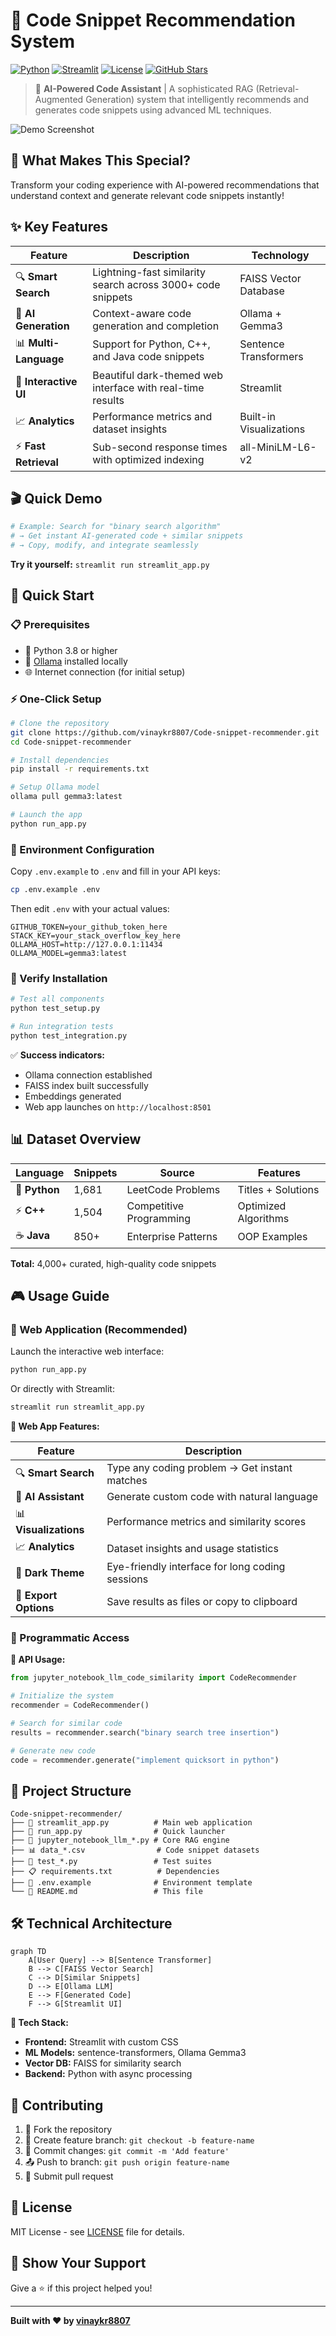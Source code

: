 # 🚀 Code Snippet Recommendation System

[![Python](https://img.shields.io/badge/Python-3.8+-blue.svg)](https://python.org)
[![Streamlit](https://img.shields.io/badge/Streamlit-1.28+-red.svg)](https://streamlit.io)
[![License](https://img.shields.io/badge/License-MIT-green.svg)](LICENSE)
[![GitHub Stars](https://img.shields.io/github/stars/vinaykr8807/Code-snippet-recommender?style=social)](https://github.com/vinaykr8807/Code-snippet-recommender)

> 🤖 **AI-Powered Code Assistant** | A sophisticated RAG (Retrieval-Augmented Generation) system that intelligently recommends and generates code snippets using advanced ML techniques.

![Demo Screenshot](https://via.placeholder.com/800x400/1f1f1f/ffffff?text=Code+Snippet+Recommender+Demo)

## 🎯 What Makes This Special?

Transform your coding experience with AI-powered recommendations that understand context and generate relevant code snippets instantly!

## ✨ Key Features

| Feature | Description | Technology |
|---------|-------------|------------|
| 🔍 **Smart Search** | Lightning-fast similarity search across 3000+ code snippets | FAISS Vector Database |
| 🧠 **AI Generation** | Context-aware code generation and completion | Ollama + Gemma3 |
| 📊 **Multi-Language** | Support for Python, C++, and Java code snippets | Sentence Transformers |
| 🎨 **Interactive UI** | Beautiful dark-themed web interface with real-time results | Streamlit |
| 📈 **Analytics** | Performance metrics and dataset insights | Built-in Visualizations |
| ⚡ **Fast Retrieval** | Sub-second response times with optimized indexing | all-MiniLM-L6-v2 |

## 🎬 Quick Demo

```python
# Example: Search for "binary search algorithm"
# → Get instant AI-generated code + similar snippets
# → Copy, modify, and integrate seamlessly
```

**Try it yourself:** `streamlit run streamlit_app.py`

## 🚀 Quick Start

### 📋 Prerequisites

- 🐍 Python 3.8 or higher
- 🤖 [Ollama](https://ollama.ai) installed locally
- 🌐 Internet connection (for initial setup)

### ⚡ One-Click Setup

```bash
# Clone the repository
git clone https://github.com/vinaykr8807/Code-snippet-recommender.git
cd Code-snippet-recommender

# Install dependencies
pip install -r requirements.txt

# Setup Ollama model
ollama pull gemma3:latest

# Launch the app
python run_app.py
```

### 🔐 Environment Configuration

Copy `.env.example` to `.env` and fill in your API keys:

```bash
cp .env.example .env
```

Then edit `.env` with your actual values:

```
GITHUB_TOKEN=your_github_token_here
STACK_KEY=your_stack_overflow_key_here
OLLAMA_HOST=http://127.0.0.1:11434
OLLAMA_MODEL=gemma3:latest
```

### 🧪 Verify Installation

```bash
# Test all components
python test_setup.py

# Run integration tests
python test_integration.py
```

✅ **Success indicators:**
- Ollama connection established
- FAISS index built successfully  
- Embeddings generated
- Web app launches on `http://localhost:8501`

## 📊 Dataset Overview

| Language | Snippets | Source | Features |
|----------|----------|--------|----------|
| 🐍 **Python** | 1,681 | LeetCode Problems | Titles + Solutions |
| ⚡ **C++** | 1,504 | Competitive Programming | Optimized Algorithms |
| ☕ **Java** | 850+ | Enterprise Patterns | OOP Examples |

**Total:** 4,000+ curated, high-quality code snippets

## 🎮 Usage Guide

### 🌟 Web Application (Recommended)

Launch the interactive web interface:

```bash
python run_app.py
```

Or directly with Streamlit:

```bash
streamlit run streamlit_app.py
```

**🎯 Web App Features:**

| Feature | Description |
|---------|-------------|
| 🔍 **Smart Search** | Type any coding problem → Get instant matches |
| 🤖 **AI Assistant** | Generate custom code with natural language |
| 📊 **Visualizations** | Performance metrics and similarity scores |
| 📈 **Analytics** | Dataset insights and usage statistics |
| 🎨 **Dark Theme** | Eye-friendly interface for long coding sessions |
| 💾 **Export Options** | Save results as files or copy to clipboard |

### 📓 Programmatic Access

**🔧 API Usage:**

```python
from jupyter_notebook_llm_code_similarity import CodeRecommender

# Initialize the system
recommender = CodeRecommender()

# Search for similar code
results = recommender.search("binary search tree insertion")

# Generate new code
code = recommender.generate("implement quicksort in python")
```

## 📁 Project Structure

```
Code-snippet-recommender/
├── 🎨 streamlit_app.py          # Main web application
├── 🚀 run_app.py                # Quick launcher
├── 🧠 jupyter_notebook_llm_*.py # Core RAG engine
├── 📊 data_*.csv                # Code snippet datasets
├── 🧪 test_*.py                 # Test suites
├── 📋 requirements.txt          # Dependencies
├── 🔐 .env.example              # Environment template
└── 📖 README.md                 # This file
```

## 🛠️ Technical Architecture

```mermaid
graph TD
    A[User Query] --> B[Sentence Transformer]
    B --> C[FAISS Vector Search]
    C --> D[Similar Snippets]
    D --> E[Ollama LLM]
    E --> F[Generated Code]
    F --> G[Streamlit UI]
```

**🔧 Tech Stack:**
- **Frontend:** Streamlit with custom CSS
- **ML Models:** sentence-transformers, Ollama Gemma3
- **Vector DB:** FAISS for similarity search
- **Backend:** Python with async processing

## 🤝 Contributing

1. 🍴 Fork the repository
2. 🌿 Create feature branch: `git checkout -b feature-name`
3. 💾 Commit changes: `git commit -m 'Add feature'`
4. 📤 Push to branch: `git push origin feature-name`
5. 🔄 Submit pull request

## 📄 License

MIT License - see [LICENSE](LICENSE) file for details.

## 🌟 Show Your Support

Give a ⭐ if this project helped you!

---

**Built with ❤️ by [vinaykr8807](https://github.com/vinaykr8807)**